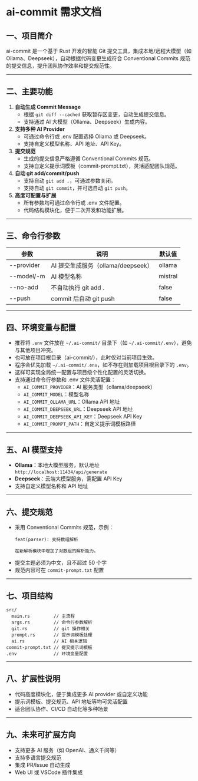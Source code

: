 # ai-commit 需求文档

## 一、项目简介

ai-commit 是一个基于 Rust 开发的智能 Git 提交工具，集成本地/远程大模型（如 Ollama、Deepseek），自动根据代码变更生成符合 Conventional Commits 规范的提交信息，提升团队协作效率和提交规范性。

---

## 二、主要功能

1. **自动生成 Commit Message**
   - 根据 `git diff --cached` 获取暂存区变更，自动生成提交信息。
   - 支持通过 AI 大模型（Ollama、Deepseek）生成内容。
2. **支持多种 AI Provider**
   - 可通过命令行或 .env 配置选择 Ollama 或 Deepseek。
   - 支持自定义模型名称、API 地址、API Key。
3. **提交规范**
   - 生成的提交信息严格遵循 Conventional Commits 规范。
   - 支持自定义提示词模板（commit-prompt.txt），灵活适配团队规范。
4. **自动 git add/commit/push**
   - 支持自动 `git add .`，可通过参数关闭。
   - 支持自动 `git commit`，并可选自动 `git push`。
5. **高度可配置与扩展**
   - 所有参数均可通过命令行或 .env 文件配置。
   - 代码结构模块化，便于二次开发和功能扩展。

---

## 三、命令行参数

| 参数           | 说明                                   | 默认值      |
|----------------|----------------------------------------|-------------|
| --provider     | AI 提交生成服务（ollama/deepseek）     | ollama      |
| --model/-m     | AI 模型名称                            | mistral     |
| --no-add       | 不自动执行 git add .                   | false       |
| --push         | commit 后自动 git push                 | false       |

---

## 四、环境变量与配置

- 推荐将 `.env` 文件放在 `~/.ai-commit/` 目录下（如 `~/.ai-commit/.env`），避免与其他项目冲突。
- 也可放在项目根目录（ai-commit/），此时仅对当前项目生效。
- 程序会优先加载 `~/.ai-commit/.env`，如不存在则加载项目根目录下的 `.env`。
- 这样可实现全局统一配置与项目级个性化配置的灵活切换。
- 支持通过命令行参数和 .env 文件灵活配置：
  - `AI_COMMIT_PROVIDER`：AI 服务类型（ollama/deepseek）
  - `AI_COMMIT_MODEL`：模型名称
  - `AI_COMMIT_OLLAMA_URL`：Ollama API 地址
  - `AI_COMMIT_DEEPSEEK_URL`：Deepseek API 地址
  - `AI_COMMIT_DEEPSEEK_API_KEY`：Deepseek API Key
  - `AI_COMMIT_PROMPT_PATH`：自定义提示词模板路径

---

## 五、AI 模型支持

- **Ollama**：本地大模型服务，默认地址 `http://localhost:11434/api/generate`
- **Deepseek**：云端大模型服务，需配置 API Key
- 支持自定义模型名称和 API 地址

---

## 六、提交规范

- 采用 Conventional Commits 规范，示例：
  ```
  feat(parser): 支持数组解析
  
  在新解析模块中增加了对数组的解析能力。
  ```
- 提交主题必须为中文，且不超过 50 个字
- 规范内容可在 `commit-prompt.txt` 配置

---

## 七、项目结构

```
src/
  main.rs         // 主流程
  args.rs         // 命令行参数解析
  git.rs          // git 操作相关
  prompt.rs       // 提示词模板处理
  ai.rs           // AI 相关逻辑
commit-prompt.txt // 提交提示词模板
.env              // 环境变量配置
```

---

## 八、扩展性说明

- 代码高度模块化，便于集成更多 AI provider 或自定义功能
- 提示词模板、提交规范、API 地址等均可灵活配置
- 适合团队协作、CI/CD 自动化等多种场景

---

## 九、未来可扩展方向

- 支持更多 AI 服务（如 OpenAI、通义千问等）
- 支持多语言提交规范
- 集成 PR/Issue 自动生成
- Web UI 或 VSCode 插件集成 